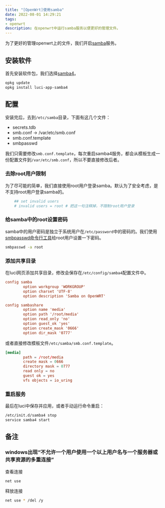 ```yaml
---
title: "[OpenWrt]使用samba"
date: 2022-08-01 14:29:21
tags:
- openwrt
description: 在openwrt中运行samba服务以便更好的管理文件。
---
```

为了更好的管理openwrt上的文件，我们开启[samba](https://openwrt.org/docs/guide-user/services/nas/samba)服务。

## 安装软件

首先安装软件包，我们选择[samba4]()。
```bash
opkg update 
opkg install luci-app-samba4
```

## 配置

安装完后，去到`/etc/samba`目录，下面有这几个文件：
- secrets.tdb
- smb.conf -> /var/etc/smb.conf
- smb.conf.template
- smbpasswd

我们只需要修改`smb.conf.template`，每次重启samba4服务，都会从模板生成一份配置文件到`/var/etc/smb.conf`，所以不要直接修改后者。

### 去除root用户限制

为了尽可能的简单，我们直接使用root用户登录samba。默认为了安全考虑，是不支持root用户登录samba的。

```conf
	## set invalid users
	# invalid users = root # 把这一句注释掉，不限制root用户登录
```

### 给samba中的root设置密码

samba中的用户密码是独立于系统用户在`/etc/password`中的密码的。我们使用[smbpasswd命令行工具](https://www.samba.org/samba/docs/current/man-html/smbpasswd.8.html)给root用户设置一下密码。

```bash
smbpasswd -a root
```

### 添加共享目录

在luci网页添加共享目录，修改会保存在`/etc/config/samba4`配置文件中。

```conf
config samba
        option workgroup 'WORKGROUP'
        option charset 'UTF-8'
        option description 'Samba on OpenWRT'

config sambashare
        option name 'media'
        option path '/root/media'
        option read_only 'no'
        option guest_ok 'yes'
        option create_mask '0666'
        option dir_mask '0777'
```

或者直接修改模板文件`/etc/samba/smb.conf.template`。

```conf
[media]
        path = /root/media
        create mask = 0666
        directory mask = 0777
        read only = no
        guest ok = yes
        vfs objects = io_uring
```

### 重启服务

最后在luci中保存并应用，或者手动运行命令重启：

```bash
/etc/init.d/samba4 stop
service samba4 start
```

## 备注

### windows出现“不允许一个用户使用一个以上用户名与一个服务器或共享资源的多重连接”

查看连接

```bash
net use
```

释放连接

```bash
net use * /del /y
```
